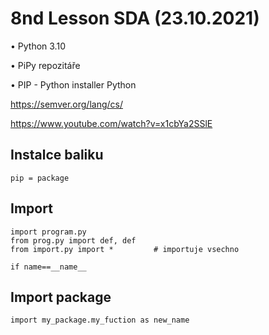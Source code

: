 # 8nd Lesson SDA (23.10.2021)

• Python 3.10 </p>
• PiPy repozitáře </p>
• PIP - Python installer Python

https://semver.org/lang/cs/

https://www.youtube.com/watch?v=x1cbYa2SSlE

## Instalce baliku

```Py
pip = package
```

## Import

```Py
import program.py
from prog.py import def, def
from import.py import *         # importuje vsechno
```

```Py
if name==__name__
```

## Import package

```Py
import my_package.my_fuction as new_name
```
